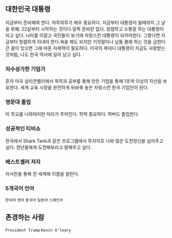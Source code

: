 ## 대한민국 대통령
지금부터 준비해여 한다. 하루하루가 매우 중요하다. 지금부터 대통령이 될때까지 그 날을 위해. 22살부터 시작하는 것이다.일찍 준비란 없다. 청렴하고 소통잘 하는 대통령이 되고 싶다. 나라를 이끌고 국민들이 보기에 자랑스런 대통령이 되어야한다. 그렇다면 지금부터 청렴하게 지내야 한다.욕을 해도 되지만 거짓말이나 남들 몰래 하는 것을 금한다. 큰 꿈이 있으면 그에 따른 자제력이 필요하다. 미국의 케네디 대통령이 지금도 사랑받는 것처럼, 나도 한국 역사에 길이 남고 싶다.

### 자수성가한 기업가  
혼자 미국 실리콘밸리에서 독학과 공부를 통해 만든 기업을 통해 1조억 이상의 자산을 보유한다. 세계 교육 시장을 완전하게 뒤바꿔 놓은 자랑스런 한국 기업인이 된다.

### 명문대 졸업
이 학교를 나와야지만 자리가 주어진다. 학력 중요하다. 하버드 졸업한다

### 성공적인 티비쇼
한국에서 Shark Tank과 같은 프로그램에서 투자자로 나와 많은 도전정신을 심어주고 싶다. 청년들에게 도전해보라고 말해주고 싶다.

### 베스트셀러 저자
자서전을 통해 전 세계에 이름을 알린다.

### 5개국어 언어
`한국어` `영어` `중국어` `일본어` `스페인어`

## 존경하는 사람
`President Trump` `Kevin O'leary`
